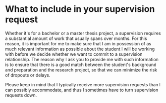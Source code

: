 # What to include in your supervision request

Whether it's for a bachelor or a master thesis project, a supervision requires a substantial amount of work that usually spans over months. For this reason, it is important for me to make sure that I am in possession of as much relevant information as possible about the student I will be working with before we decide whether we want to commit to a supervision relationship. The reason why I ask you to provide me with such information is to ensure that there is a good match between the student's background and preparation and the research project, so that we can minimize the risk of dropouts or delays.

Please keep in mind that I typically receive more supervision requests than I can possibly accommodate, and thus I sometimes have to turn supervision requests down.

